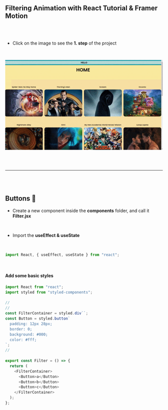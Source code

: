 ## Filtering Animation with React Tutorial & Framer Motion

<br>
<br>

- Click on the image to see the **1. step** of the project

<br>

[<img src="./src/img/preview-2.gif"/>](https://github.com/nadiamariduena/movie-animated-filtering-react/tree/1app-stup-api-setup-fetching-styles)

<br>
<br>

---

<br>
<br>

## Buttons 🥭

- Create a new component inside the **components** folder, and call it **Filter.jsx**

<br>

- Import the **useEffect & useState**

<br>

```javascript
import React, { useEffect, useState } from "react";
```

<br>

#### Add some basic styles

```javascript
import React from "react";
import styled from "styled-components";

//
//
const FilterContainer = styled.div``;
const Button = styled.button`
  padding: 12px 28px;
  border: 0;
  background: #000;
  color: #fff;
`;
//

export const Filter = () => {
  return (
    <FilterContainer>
      <Button>a</Button>
      <Button>b</Button>
      <Button>c</Button>
    </FilterContainer>
  );
};
```
